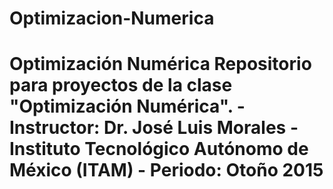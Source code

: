 # Optimizacion-Numerica
# Optimización Numérica Repositorio para proyectos de la clase "Optimización Numérica".  - Instructor: Dr. José Luis Morales - Instituto Tecnológico Autónomo de México (ITAM) - Periodo: Otoño 2015
